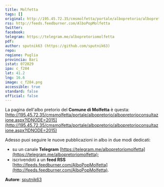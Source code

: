 ```yaml
---
title: Molfetta
tags: []
original: http://195.45.72.35/cmsmolfetta/portale/albopretorio/albopretorioconsultazione.aspx?IDNODE=2015
rss: http://feeds.feedburner.com/AlboPopMolfetta
twitter: 
facebook: 
telegram: https://telegram.me/albopretoriomolfetta
pdf: 
author: sputnik63 (https://github.com/sputnik63)
repo: 
regione: Puglia
provincia: Bari
istat: 072029
ipa: c_f284
lat: 41.2
lng: 16.6
image: c_f284.png
accessible: true
standard: false
official: false
---
```


La pagina dell'albo pretorio del **Comune di Molfetta** è questa: [http://195.45.72.35/cmsmolfetta/portale/albopretorio/albopretorioconsultazione.aspx?IDNODE=2015](http://195.45.72.35/cmsmolfetta/portale/albopretorio/albopretorioconsultazione.aspx?IDNODE=2015)

Adesso puoi seguire le nuove pubblicazioni in albo in due modi dedicati:

* su un canale **Telegram** [https://telegram.me/albopretoriomolfetta](https://telegram.me/albopretoriomolfetta);
* iscrivendoti a un **feed RSS** [http://feeds.feedburner.com/AlboPopMolfetta](http://feeds.feedburner.com/AlboPopMolfetta).

**Autore**: [sputnik63](https://github.com/sputnik63)
